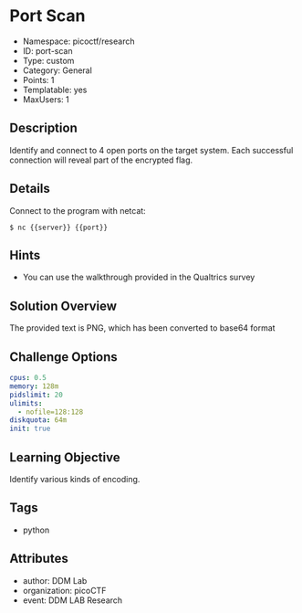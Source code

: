 # Port Scan

- Namespace: picoctf/research
- ID: port-scan
- Type: custom
- Category: General
- Points: 1
- Templatable: yes
- MaxUsers: 1

## Description

Identify and connect to 4 open ports on the target system.
Each successful connection will reveal part of the encrypted flag.

## Details

Connect to the program with netcat:

`$ nc {{server}} {{port}}`


## Hints

- You can use the walkthrough provided in the Qualtrics survey

## Solution Overview

The provided text is PNG, which has been converted to base64 format

## Challenge Options

```yaml
cpus: 0.5
memory: 128m
pidslimit: 20
ulimits:
  - nofile=128:128
diskquota: 64m
init: true
```

## Learning Objective

Identify various kinds of encoding.

## Tags

- python

## Attributes

- author: DDM Lab
- organization: picoCTF
- event: DDM LAB Research
